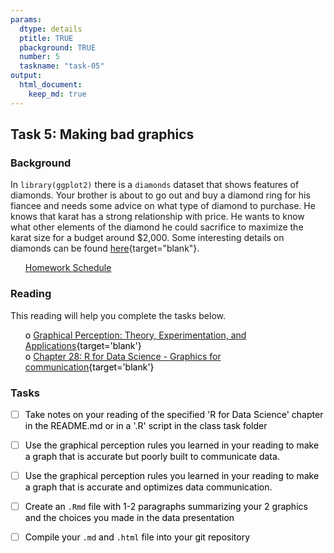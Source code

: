 ```yaml
---
params:
  dtype: details
  ptitle: TRUE
  pbackground: TRUE
  number: 5
  taskname: "task-05"
output:
  html_document:
    keep_md: true
---
```







## Task 5: Making bad graphics 
### Background 

In `library(ggplot2)` there is a `diamonds` dataset that shows features of diamonds.  Your brother is about to go out and buy a diamond ring for his fiancee and needs some advice on what type of diamond to purchase. He knows that karat has a strong relationship with price.  He wants to know what other elements of the diamond he could sacrifice to maximize the karat size for a budget around $2,000. Some interesting details on diamonds can be found [here](https://www.americangemsociety.org/page/4cs){target="blank"}.

 * [Homework Schedule](../homework_schedule.html)




<style>
ul {
   color: black;
   list-style-type: none;
   list-style-position: outside;

}

</style>


### Reading

This reading will help you complete the tasks below.

* o [Graphical Perception: Theory, Experimentation, and Applications](https://www.jstor.org/stable/2288400?seq=1#page_scan_tab_contents){target='blank'}
* o [Chapter 28: R for Data Science - Graphics for communication](http://r4ds.had.co.nz/graphics-for-communication.html){target='blank'}


### Tasks


* [ ] Take notes on your reading of the specified 'R for Data Science' chapter in the README.md or in a '.R' script in the class task folder
* [ ] Use the graphical perception rules you learned in your reading to make a graph that is accurate but poorly built to communicate data.
* [ ] Use the graphical perception rules you learned in your reading to make a graph that is accurate and optimizes data communication.
* [ ] Create an `.Rmd` file with 1-2 paragraphs summarizing your 2 graphics and the choices you made in the data presentation
* [ ] Compile your `.md` and `.html` file into your git repository


